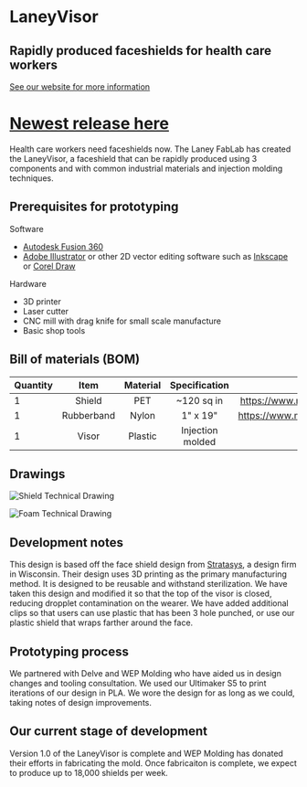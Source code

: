 # LaneyVisor
## Rapidly produced faceshields for health care workers
[See our website for more information](https://www.laneyshield.laneyfablab.org/)

# [Newest release here](https://github.com/laneyfablab/LaneyShield/releases)

Health care workers need faceshields now. The Laney FabLab has created the LaneyVisor, a faceshield that can be rapidly produced using 3 components and with common industrial materials and injection molding techniques.

## Prerequisites for prototyping
Software
- [Autodesk Fusion 360](https://www.autodesk.com/products/fusion-360/overview)
- [Adobe Illustrator](https://www.adobe.com/products/illustrator.html) or other 2D vector editing software such as [Inkscape](https://inkscape.org/) or [Corel Draw](https://www.coreldraw.com/en/)

Hardware
- 3D printer
- Laser cutter
- CNC mill with drag knife for small scale manufacture
- Basic shop tools

## Bill of materials (BOM)

| Quantity   |      Item      |  Material |  Specification |  McMaster  |
|----------|:-------------:|:-------:|:----:|:---:|
| 1 |  Shield | PET |  ~120 sq in | https://www.mcmaster.com/8567k64 |
| 1 | Rubberband |    Nylon | 1" x 19"  |  https://www.mcmaster.com/12205t76  |
| 1 | Visor |    Plastic | Injection molded  |    |

## Drawings
![Shield Technical Drawing](https://github.com/laneyfablab/LaneyShield/blob/master/img/shieldDrawing.png "Shield Technical Drawing")

![Foam Technical Drawing](https://github.com/laneyfablab/LaneyShield/blob/master/img/foamDrawing.png "Foam Technical Drawing")


## Development notes

This design is based off the face shield design from [Stratasys](https://www.stratasys.com/covid-19), a design firm in Wisconsin. Their design uses 3D printing as the primary manufacturing method. It is designed to be reusable and withstand sterilization. We have taken this design and modified it so that the top of the visor is closed, reducing dropplet contamination on the wearer. We have added additional clips so that users can use plastic that has been 3 hole punched, or use our plastic shield that wraps farther around the face.

## Prototyping process

We partnered with Delve and WEP Molding who have aided us in design changes and tooling consultation. We used our Ultimaker S5 to print iterations of our design in PLA. We wore the design for as long as we could, taking notes of design improvements. 

## Our current stage of development

Version 1.0 of the LaneyVisor is complete and WEP Molding has donated their efforts in fabricating the mold. Once fabricaiton is complete, we expect to produce up to 18,000 shields per week.